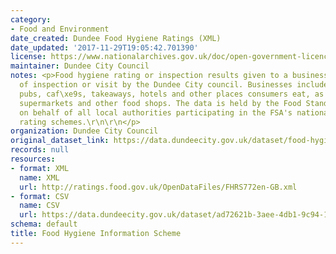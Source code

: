 ```yaml
---
category:
- Food and Environment
date_created: Dundee Food Hygiene Ratings (XML)
date_updated: '2017-11-29T19:05:42.701390'
license: https://www.nationalarchives.gov.uk/doc/open-government-licence/version/3/
maintainer: Dundee City Council
notes: <p>Food hygiene rating or inspection results given to a businesses and date
  of inspection or visit by the Dundee City council. Businesses include restaurants,
  pubs, caf\xe9s, takeaways, hotels and other places consumers eat, as well as in
  supermarkets and other food shops. The data is held by the Food Standards Agency
  on behalf of all local authorities participating in the FSA's national food hygiene
  rating schemes.\r\n\r\n</p>
organization: Dundee City Council
original_dataset_link: https://data.dundeecity.gov.uk/dataset/food-hygiene-information-scheme
records: null
resources:
- format: XML
  name: XML
  url: http://ratings.food.gov.uk/OpenDataFiles/FHRS772en-GB.xml
- format: CSV
  name: CSV
  url: https://data.dundeecity.gov.uk/dataset/ad72621b-3aee-4db1-9c94-141420379a65/resource/e6e81dec-e5ca-42bf-9f67-f1f71b71a240/download/fhrs.csv
schema: default
title: Food Hygiene Information Scheme
---
```

